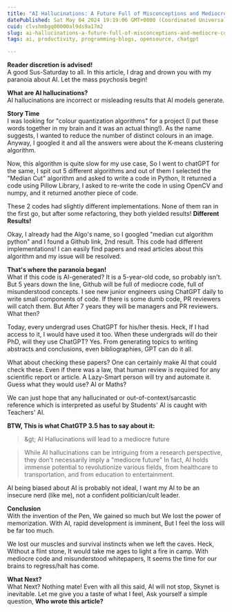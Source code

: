```yaml
---
title: "AI Hallucinations: A Future Full of Misconceptions and Mediocre Code"
datePublished: Sat May 04 2024 19:19:06 GMT+0000 (Coordinated Universal Time)
cuid: clvshmbgq00000al9ds9a17m2
slug: ai-hallucinations-a-future-full-of-misconceptions-and-mediocre-code
tags: ai, productivity, programming-blogs, opensource, chatgpt

---
```


**Reader discretion is advised!**  
A good Sus-Saturday to all. In this article, I drag and drown you with my paranoia about AI. Let the mass psychosis begin!

**What are AI hallucinations?**  
AI hallucinations are incorrect or misleading results that AI models generate.

**Story Time**  
I was looking for "colour quantization algorithms" for a project (I put these words together in my brain and it was an actual thing!). As the name suggests, I wanted to reduce the number of distinct colours in an image. Anyway, I googled it and all the answers were about the K-means clustering algorithm.

Now, this algorithm is quite slow for my use case, So I went to chatGPT for the same, I spit out 5 different algorithms and out of them I selected the "Median Cut" algorithm and asked to write a code in Python, It returned a code using Pillow Library, I asked to re-write the code in using OpenCV and numpy, and it returned another piece of code.

These 2 codes had slightly different implementations. None of them ran in the first go, but after some refactoring, they both yielded results! **Different Results!**

Okay, I already had the Algo's name, so I googled "median cut algorithm python" and I found a Github link, 2nd result. This code had different implementations! I can easily find papers and read articles about this algorithm and my issue will be resolved.

**That's where the paranoia began!**  
What if this code is AI-generated? It is a 5-year-old code, so probably isn't. But 5 years down the line, Github will be full of mediocre code, full of misunderstood concepts. I see new junior engineers using ChatGPT daily to write small components of code. If there is some dumb code, PR reviewers will catch them. But After 7 years they will be managers and PR reviewers. What then?

Today, every undergrad uses ChatGPT for his/her thesis. Heck, If I had access to it, I would have used it too. When these undergrads will do their PhD, will they use ChatGPT? Yes. From generating topics to writing abstracts and conclusions, even bibliographies, GPT can do it all.

What about checking these papers? One can certainly make AI that could check these. Even if there was a law, that human review is required for any scientific report or article. A Lazy-Smart person will try and automate it. Guess what they would use? AI or Maths?

We can just hope that any hallucinated or out-of-context/sarcastic reference which is interpreted as useful by Students' AI is caught with Teachers' AI.

**BTW, This is what ChatGTP 3.5 has to say about it:**

> \&gt; AI Hallucinations will lead to a mediocre future

> While AI hallucinations can be intriguing from a research perspective, they don't necessarily imply a "mediocre future" In fact, AI holds immense potential to revolutionize various fields, from healthcare to transportation, and from education to entertainment.

AI being biased about AI is probably not ideal, I want my AI to be an insecure nerd (like me), not a confident politician/cult leader.

**Conclusion**  
With the invention of the Pen, We gained so much but We lost the power of memorization. With AI, rapid development is imminent, But I feel the loss will be far too much.

We lost our muscles and survival instincts when we left the caves. Heck, Without a flint stone, It would take me ages to light a fire in camp. With mediocre code and misunderstood whitepapers, It seems the time for our brains to regress/halt has come.

**What Next?**  
What Next? Nothing mate! Even with all this said, AI will not stop, Skynet is inevitable. Let me give you a taste of what I feel, Ask yourself a simple question, **Who wrote this article?**